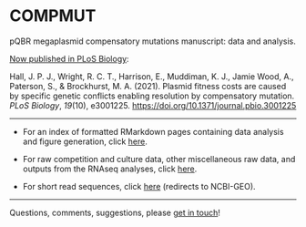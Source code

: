 # COMPMUT

pQBR megaplasmid compensatory mutations manuscript: data and analysis.

[Now published in PLoS Biology](https://journals.plos.org/plosbiology/article?id=10.1371/journal.pbio.3001225):

Hall, J. P. J., Wright, R. C. T., Harrison, E., Muddiman, K. J., Jamie Wood, A., Paterson, S., & Brockhurst, M. A. (2021). Plasmid fitness costs are caused by specific genetic conflicts enabling resolution by compensatory mutation. *PLoS Biology*, *19*(10), e3001225. https://doi.org/10.1371/journal.pbio.3001225

---

- For an index of formatted RMarkdown pages containing data analysis and figure generation, click [here](./docs/COMPMUT_index.md).

- For raw competition and culture data, other miscellaneous raw data, and outputs from the RNAseq analyses, click [here](./data/COMPMUT_data_details.md).

- For short read sequences, click [here](https://www.ncbi.nlm.nih.gov/geo/query/acc.cgi?acc=GSE151570) (redirects to NCBI-GEO).

---

Questions, comments, suggestions, please [get in touch](mailto:j.p.j.hall@liverpool.ac.uk)!

